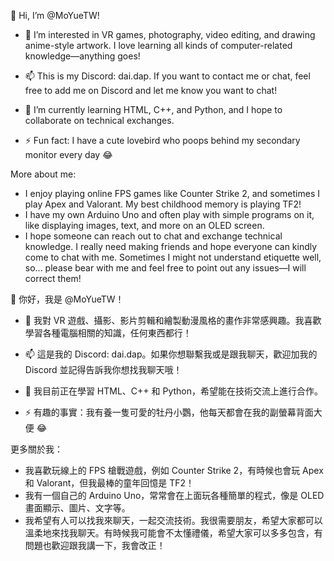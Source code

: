 👋 Hi, I’m @MoYueTW!
-  👀 I’m interested in VR games, photography, video editing, and drawing anime-style artwork. I love learning all kinds of computer-related knowledge—anything goes!

-  📫 This is my Discord: dai.dap. If you want to contact me or chat, feel free to add me on Discord and let me know you want to chat!

-  🌱 I’m currently learning HTML, C++, and Python, and I hope to collaborate on technical exchanges.

-  ⚡ Fun fact: I have a cute lovebird who poops behind my secondary monitor every day 😂

More about me:
-  I enjoy playing online FPS games like Counter Strike 2, and sometimes I play Apex and Valorant. My best childhood memory is playing TF2!
-  I have my own Arduino Uno and often play with simple programs on it, like displaying images, text, and more on an OLED screen.
-  I hope someone can reach out to chat and exchange technical knowledge. I really need making friends and hope everyone can kindly come to chat with me. Sometimes I might not understand etiquette well, so... please bear with me and feel free to point out any issues—I will correct them!

👋 你好，我是 @MoYueTW！
- 👀 我對 VR 遊戲、攝影、影片剪輯和繪製動漫風格的畫作非常感興趣。我喜歡學習各種電腦相關的知識，任何東西都行！

- 📫 這是我的 Discord: dai.dap。如果你想聯繫我或是跟我聊天，歡迎加我的 Discord 並記得告訴我你想找我聊天哦！

- 🌱 我目前正在學習 HTML、C++ 和 Python，希望能在技術交流上進行合作。

- ⚡ 有趣的事實：我有養一隻可愛的牡丹小鸚，他每天都會在我的副螢幕背面大便 😂

更多關於我：
-  我喜歡玩線上的 FPS 槍戰遊戲，例如 Counter Strike 2，有時候也會玩 Apex 和 Valorant，但我最棒的童年回憶是 TF2！
-  我有一個自己的 Arduino Uno，常常會在上面玩各種簡單的程式，像是 OLED 畫面顯示、圖片、文字等。
-  我希望有人可以找我來聊天，一起交流技術。我很需要朋友，希望大家都可以溫柔地來找我聊天。有時候我可能會不太懂禮儀，希望大家可以多多包含，有問題也歡迎跟我講一下，我會改正！
<!---
MoYueTW/MoYueTW is a ✨ special ✨ repository because its `README.md` (this file) appears on your GitHub profile.
You can click the Preview link to take a look at your changes.
--->
